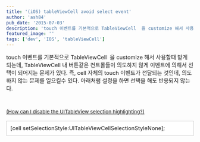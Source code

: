 ```yaml
---
title: '(iOS) tableViewCell avoid select event'
author: 'ash84'
pub_date: '2015-07-03'
description: 'touch 이벤트를 기본적으로 TableViewCell  을 customize 해서 사용할때 받게 되는데, TableViewCell 내 버튼같은 컨트롤들이 의도하지 않게 이벤트에 의해서 선택이 되어지는 문제가 있다. 즉, cell 자체의 touch 이벤트가 전달되는 것인데, 의도하지 않는 문제를 일으킬수 있다. 아래처럼 설정을 하면 선택을 해'
featured_image: ''
tags: ['dev', 'IOS', 'tableViewCell']
---
```



<span style="font-size: 11pt;">touch</span><span style="font-size: 11pt;"> 이벤트를 기본적으로 TableViewCell  을 customize 해서 사용할때 받게 되는데, TableViewCell 내 버튼같은 컨트롤들이</span><span style="font-size: 11pt;"> 의도하지 않게 이벤트에 의해서 선택이 되어지는 문제가 있다. 즉, cell 자체의 touch 이벤트가 전달되는 것인데, 의도하지 않는 문제를 일으킬수 있다. 아래처럼 설정을 하면 선택을 해도 반응되지 않는다.<span style="font-size: 10pt;"> </span></span>

<span style="font-size: 11pt;"><span style="font-size: 10pt;">  
</span></span>

<span style="font-size: 11pt;"><span style="font-size: 10pt;">[(](http://stackoverflow.com/questions/190908/how-can-i-disable-the-uitableview-selection-highlighting)</span></span><span style="font-size: 10pt; line-height: 1.5;">[How can I disable the UITableView selection highlighting?)](http://stackoverflow.com/questions/190908/how-can-i-disable-the-uitableview-selection-highlighting)</span>

<div class="txc-textbox" style="border: 1px solid rgb(203, 203, 203); background-color: rgb(255, 255, 255); padding: 10px;"><span style="font-size: 11pt;"></span><span style="font-size: 11pt;">[cell setSelectionStyle:UITableViewCellSelectionStyleNone];</span><span style="font-size: 11pt;"></span>

</div>

